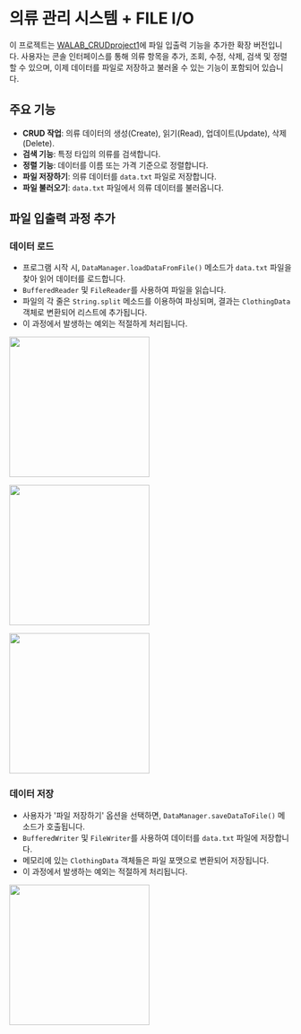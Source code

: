 # 의류 관리 시스템 + FILE I/O

이 프로젝트는 [WALAB_CRUDproject1](https://github.com/GaEunJang/WALAB_CRUDproject1)에 파일 입출력 기능을 추가한 확장 버전입니다. 사용자는 콘솔 인터페이스를 통해 의류 항목을 추가, 조회, 수정, 삭제, 검색 및 정렬할 수 있으며, 이제 데이터를 파일로 저장하고 불러올 수 있는 기능이 포함되어 있습니다.

## 주요 기능
- **CRUD 작업**: 의류 데이터의 생성(Create), 읽기(Read), 업데이트(Update), 삭제(Delete).
- **검색 기능**: 특정 타입의 의류를 검색합니다.
- **정렬 기능**: 데이터를 이름 또는 가격 기준으로 정렬합니다.
- **파일 저장하기**: 의류 데이터를 `data.txt` 파일로 저장합니다.
- **파일 불러오기**: `data.txt` 파일에서 의류 데이터를 불러옵니다.

## 파일 입출력 과정 추가
### 데이터 로드
- 프로그램 시작 시, `DataManager.loadDataFromFile()` 메소드가 `data.txt` 파일을 찾아 읽어 데이터를 로드합니다.
- `BufferedReader` 및 `FileReader`를 사용하여 파일을 읽습니다.
- 파일의 각 줄은 `String.split` 메소드를 이용하여 파싱되며, 결과는 `ClothingData` 객체로 변환되어 리스트에 추가됩니다.
- 이 과정에서 발생하는 예외는 적절하게 처리됩니다.
    
<img width="250" src="https://github.com/GaEunJang/WALAB_CRUDproject2/assets/103119924/c78224c7-9533-48dd-a872-cc47d93a7a4a.png"><br>

<img width="250" src="https://github.com/GaEunJang/WALAB_CRUDproject2/assets/103119924/35d0b15e-6de4-4af9-a36f-c27cda409e1c.png"><br>

<img width="250" src="https://github.com/GaEunJang/WALAB_CRUDproject2/assets/103119924/3cb2b919-fa5a-4666-99d5-7c663952686a.png"><br>

### 데이터 저장
- 사용자가 '파일 저장하기' 옵션을 선택하면, `DataManager.saveDataToFile()` 메소드가 호출됩니다.
- `BufferedWriter` 및 `FileWriter`를 사용하여 데이터를 `data.txt` 파일에 저장합니다.
- 메모리에 있는 `ClothingData` 객체들은 파일 포맷으로 변환되어 저장됩니다.
- 이 과정에서 발생하는 예외는 적절하게 처리됩니다.

<img width="250" src="https://github.com/GaEunJang/WALAB_CRUDproject2/assets/103119924/1c2a6f32-4d32-444d-88f6-021c4e8e276e.png"><br>

